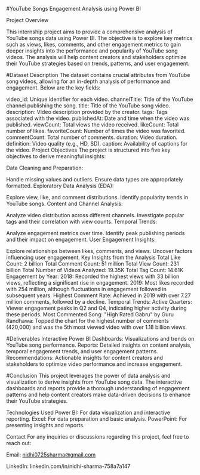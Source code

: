 #YouTube Songs Engagement Analysis using Power BI

Project Overview

This internship project aims to provide a comprehensive analysis of YouTube songs data using Power BI. The objective is to explore key metrics such as views, likes, comments, and other engagement metrics to gain deeper insights into the performance and popularity of YouTube song videos. The analysis will help content creators and stakeholders optimize their YouTube strategies based on trends, patterns, and user engagement.

#Dataset Description
The dataset contains crucial attributes from YouTube song videos, allowing for an in-depth analysis of performance and engagement. Below are the key fields:

video_id: Unique identifier for each video.
channelTitle: Title of the YouTube channel publishing the song.
title: Title of the YouTube song video.
description: Video description provided by the creator.
tags: Tags associated with the video.
publishedAt: Date and time when the video was published.
viewCount: Total views the video received.
likeCount: Total number of likes.
favoriteCount: Number of times the video was favorited.
commentCount: Total number of comments.
duration: Video duration.
definition: Video quality (e.g., HD, SD).
caption: Availability of captions for the video.
Project Objectives
The project is structured into five key objectives to derive meaningful insights:

Data Cleaning and Preparation:

Handle missing values and outliers.
Ensure data types are appropriately formatted.
Exploratory Data Analysis (EDA):

Explore view, like, and comment distributions.
Identify popularity trends in YouTube songs.
Content and Channel Analysis:

Analyze video distribution across different channels.
Investigate popular tags and their correlation with view counts.
Temporal Trends:

Analyze engagement metrics over time.
Identify peak publishing periods and their impact on engagement.
User Engagement Insights:

Explore relationships between likes, comments, and views.
Uncover factors influencing user engagement.
Key Insights from the Analysis
Total Like Count: 2 billion
Total Comment Count: 51 million
Total View Count: 231 billion
Total Number of Videos Analyzed: 19.35K
Total Tag Count: 14.61K
Engagement by Year:
2018: Recorded the highest views with 33 billion views, reflecting a significant rise in engagement.
2019: Most likes recorded with 254 million, although fluctuations in engagement followed in subsequent years.
Highest Comment Rate: Achieved in 2019 with over 7.27 million comments, followed by a decline.
Temporal Trends:
Active Quarters: Viewer engagement peaks in Q2 and Q4, indicating higher activity during these periods.
Most Commented Song:
"High Rated Gabru" by Guru Randhawa: Topped the chart for the highest number of comments (420,000) and was the 5th most viewed video with over 1.18 billion views.

#Deliverables
Interactive Power BI Dashboards: Visualizations and trends on YouTube song performance.
Reports: Detailed insights on content analysis, temporal engagement trends, and user engagement patterns.
Recommendations: Actionable insights for content creators and stakeholders to optimize video performance and increase engagement.

#Conclusion
This project leverages the power of data analysis and visualization to derive insights from YouTube song data. The interactive dashboards and reports provide a thorough understanding of engagement patterns and help content creators make data-driven decisions to enhance their YouTube strategies.

Technologies Used
Power BI: For data visualization and interactive reporting.
Excel: For data preparation and basic analysis.
PowerPoint: For presenting insights and reports.


Contact
For any inquiries or discussions regarding this project, feel free to reach out:

Email: nidhi0725sharma@gmail.com

LinkedIn: linkedin.com/in/nidhi-sharma-758a7a147
